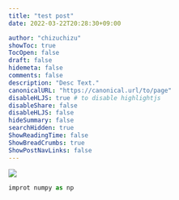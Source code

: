 ```yaml
---
title: "test post"
date: 2022-03-22T20:28:30+09:00

author: "chizuchizu"
showToc: true
TocOpen: false
draft: false
hidemeta: false
comments: false
description: "Desc Text."
canonicalURL: "https://canonical.url/to/page"
disableHLJS: true # to disable highlightjs
disableShare: false
disableHLJS: false
hideSummary: false
searchHidden: true
ShowReadingTime: false
ShowBreadCrumbs: true
ShowPostNavLinks: false
---
```



![](/asdf.png#center)

```python
improt numpy as np
```

